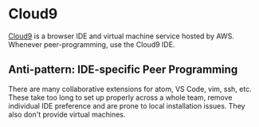 # Cloud9

[Cloud9](https://aws.amazon.com/cloud9/) is a browser IDE and virtual machine service hosted by AWS. Whenever peer-programming,
use the Cloud9 IDE.

## Anti-pattern: IDE-specific Peer Programming

There are many collaborative extensions for atom, VS Code, vim, ssh, etc. These take too long to set up properly across a
whole team, remove individual IDE preference and are prone to local installation issues. They also don't provide virtual
machines.
